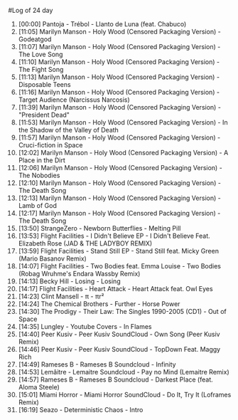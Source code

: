 #Log of 24 day

1. [00:00] Pantoja - Trébol - Llanto de Luna (feat. Chabuco)
1. [11:05] Marilyn Manson - Holy Wood (Censored Packaging Version) - Godeatgod
1. [11:07] Marilyn Manson - Holy Wood (Censored Packaging Version) - The Love Song
1. [11:10] Marilyn Manson - Holy Wood (Censored Packaging Version) - The Fight Song
1. [11:13] Marilyn Manson - Holy Wood (Censored Packaging Version) - Disposable Teens
1. [11:16] Marilyn Manson - Holy Wood (Censored Packaging Version) - Target Audience (Narcissus Narcosis)
1. [11:39] Marilyn Manson - Holy Wood (Censored Packaging Version) - "President Dead"
1. [11:53] Marilyn Manson - Holy Wood (Censored Packaging Version) - In the Shadow of the Valley of Death
1. [11:57] Marilyn Manson - Holy Wood (Censored Packaging Version) - Cruci-fiction in Space
1. [12:02] Marilyn Manson - Holy Wood (Censored Packaging Version) - A Place in the Dirt
1. [12:06] Marilyn Manson - Holy Wood (Censored Packaging Version) - The Nobodies
1. [12:10] Marilyn Manson - Holy Wood (Censored Packaging Version) - The Death Song
1. [12:13] Marilyn Manson - Holy Wood (Censored Packaging Version) - Lamb of God
1. [12:17] Marilyn Manson - Holy Wood (Censored Packaging Version) - The Death Song
1. [13:50] StrangeZero - Newborn Butterflies - Melting Pill
1. [13:53] Flight Facilities - I Didn't Believe EP - I Didn't Believe Feat. Elizabeth Rose (JAD & THE LADYBOY REMIX)
1. [13:59] Flight Facilities - Stand Still EP - Stand Still feat. Micky Green (Mario Basanov Remix)
1. [14:07] Flight Facilities - Two Bodies feat. Emma Louise - Two Bodies (Robag Wruhme's Endara Wassby Remix)
1. [14:13] Becky Hill - Losing - Losing
1. [14:17] Flight Facilities - Heart Attack - Heart Attack feat. Owl Eyes
1. [14:23] Clint Mansell - π - πr²
1. [14:24] The Chemical Brothers - Further - Horse Power
1. [14:30] The Prodigy - Their Law: The Singles 1990-2005 (CD1) - Out of Space
1. [14:35] Lungley - Youtube Covers - In Flames
1. [14:40] Peer Kusiv - Peer Kusiv SoundCloud - Own Song (Peer Kusiv Remix)
1. [14:46] Peer Kusiv - Peer Kusiv SoundCloud - TopDown Feat. Maggy Rich
1. [14:49] Rameses B - Rameses B Soundcloud - Infinity
1. [14:53] Lemâitre - Lemaitre Soundcloud - Pay no Mind (Lemaitre Remix)
1. [14:57] Rameses B - Rameses B Soundcloud - Darkest Place (feat. Aloma Steele)
1. [15:01] Miami Horror - Miami Horror SoundCloud - Do It, Try It (Loframes Remix)
1. [16:19] Seazo - Deterministic Chaos - Intro
